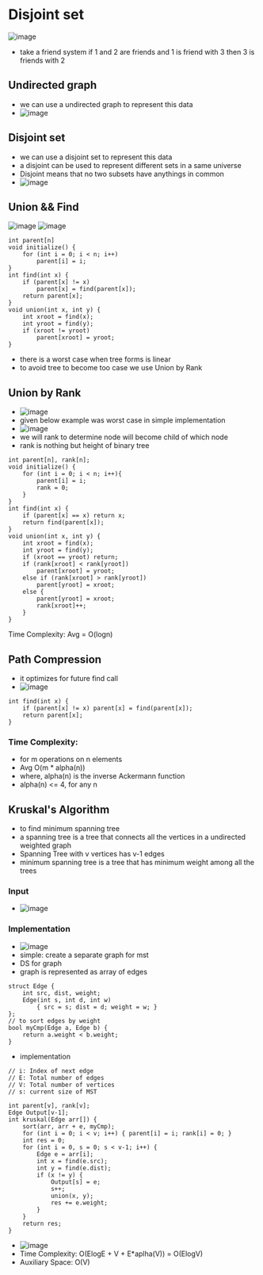# Disjoint set

![image](https://i.ibb.co/9w4qhJ8/image-2022-05-29-112814259.png)

- take a friend system if 1 and 2 are friends and 1 is friend with 3 then 3 is friends with 2

## Undirected graph

- we can use a undirected graph to represent this data
- ![image](https://i.ibb.co/3sQV5G3/image-2022-05-29-113424134.png)

## Disjoint set

- we can use a disjoint set to represent this data
- a disjoint can be used to represent different sets in a same universe
- Disjoint means that no two subsets have anythings in common
- ![image](https://i.ibb.co/4jHcsH2/image-2022-05-29-114132897.png)

## Union && Find

![image](https://i.ibb.co/WNXQBTx/image-2022-05-29-114726562.png)
![image](https://i.ibb.co/QCGxMks/image-2022-05-29-124402547.png)

```
int parent[n]
void initialize() {
    for (int i = 0; i < n; i++)
        parent[i] = i;
}
int find(int x) {
    if (parent[x] != x)
        parent[x] = find(parent[x]);
    return parent[x];
}
void union(int x, int y) {
    int xroot = find(x);
    int yroot = find(y);
    if (xroot != yroot)
        parent[xroot] = yroot;
}
```

- there is a worst case when tree forms is linear
- to avoid tree to become too case we use Union by Rank

## Union by Rank
- ![image](https://i.ibb.co/7n3qm5C/image-2022-05-30-162650718.png)
- given below example was worst case in simple implementation
- ![image](https://i.ibb.co/sJ8qLHx/image-2022-05-30-163147605.png)
- we will rank to determine node will become child of which node
- rank is nothing but height of binary tree

```
int parent[n], rank[n];
void initialize() {
    for (int i = 0; i < n; i++){
        parent[i] = i;
        rank = 0;
    }
}
int find(int x) {
    if (parent[x] == x) return x;
    return find(parent[x]);
}
void union(int x, int y) {
    int xroot = find(x);
    int yroot = find(y);
    if (xroot == yroot) return;
    if (rank[xroot] < rank[yroot])
        parent[xroot] = yroot;
    else if (rank[xroot] > rank[yroot])
        parent[yroot] = xroot;
    else {
        parent[yroot] = xroot;
        rank[xroot]++;
    }
}
```

Time Complexity: Avg = O(logn)

## Path Compression

- it optimizes for future find call
- ![image](https://i.ibb.co/86C81N8/image-2022-05-30-163917415.png)
```
int find(int x) {
    if (parent[x] != x) parent[x] = find(parent[x]);
    return parent[x];
}
```

### Time Complexity:

- for m operations on n elements
- Avg O(m \* alpha(n))
- where, alpha(n) is the inverse Ackermann function
- alpha(n) <= 4, for any n

## Kruskal's Algorithm

- to find minimum spanning tree
- a spanning tree is a tree that connects all the vertices in a undirected weighted graph
- Spanning Tree with v vertices has v-1 edges
- minimum spanning tree is a tree that has minimum weight among all the trees

### Input

- ![image](https://i.ibb.co/wzMvzTm/image-2022-05-30-164946281.png)

### Implementation

- ![image](https://i.ibb.co/Km9XtfK/image-2022-05-30-165120570.png)
- simple: create a separate graph for mst
- DS for graph
- graph is represented as array of edges

```
struct Edge {
    int src, dist, weight;
    Edge(int s, int d, int w)
        { src = s; dist = d; weight = w; }
};
// to sort edges by weight
bool myCmp(Edge a, Edge b) {
    return a.weight < b.weight;
}
```
 
- implementation

```
// i: Index of next edge
// E: Total number of edges
// V: Total number of vertices
// s: current size of MST

int parent[v], rank[v];
Edge Output[v-1];
int kruskal(Edge arr[]) {
    sort(arr, arr + e, myCmp);
    for (int i = 0; i < v; i++) { parent[i] = i; rank[i] = 0; }
    int res = 0;
    for (int i = 0, s = 0; s < v-1; i++) {
        Edge e = arr[i];
        int x = find(e.src);
        int y = find(e.dist);
        if (x != y) {
            Output[s] = e;
            s++;
            union(x, y);
            res += e.weight;
        }
    }
    return res;
}
```
- ![image](https://i.ibb.co/MND3y2m/image-2022-05-30-180419424.png)
- Time Complexity: O(ElogE + V + E*aplha(V)) = O(ElogV)
- Auxiliary Space: O(V)